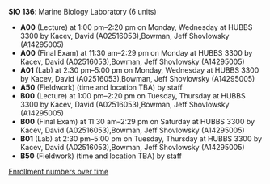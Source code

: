 **SIO 136**: Marine Biology Laboratory (6 units)

- **A00** (Lecture) at 1:00 pm–2:20 pm on Monday, Wednesday at HUBBS 3300 by Kacev, David (A02516053),Bowman, Jeff Shovlowsky (A14295005)
- **A00** (Final Exam) at 11:30 am–2:29 pm on Monday at HUBBS 3300 by Kacev, David (A02516053),Bowman, Jeff Shovlowsky (A14295005)
- **A01** (Lab) at 2:30 pm–5:00 pm on Monday, Wednesday at HUBBS 3300 by Kacev, David (A02516053),Bowman, Jeff Shovlowsky (A14295005)
- **A50** (Fieldwork) (time and location TBA) by staff
- **B00** (Lecture) at 1:00 pm–2:20 pm on Tuesday, Thursday at HUBBS 3300 by Kacev, David (A02516053),Bowman, Jeff Shovlowsky (A14295005)
- **B00** (Final Exam) at 11:30 am–2:29 pm on Saturday at HUBBS 3300 by Kacev, David (A02516053),Bowman, Jeff Shovlowsky (A14295005)
- **B01** (Lab) at 2:30 pm–5:00 pm on Tuesday, Thursday at HUBBS 3300 by Kacev, David (A02516053),Bowman, Jeff Shovlowsky (A14295005)
- **B50** (Fieldwork) (time and location TBA) by staff

[Enrollment numbers over time](./SIO136.tsv)
